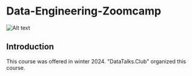 # Data-Engineering-Zoomcamp


![Alt text]([https://secure.meetupstatic.com/photos/event/c/0/e/f/600_501229391.jpeg](https://www.reddit.com/media?url=https%3A%2F%2Fexternal-preview.redd.it%2FTXonlJRiRAO3733NuExgEnq1DzAj8uqLY2kC15nz8xQ.jpg%3Fauto%3Dwebp%26s%3Dc17f33abab528b74baf4a645f70e43c9db957db7)https://www.reddit.com/media?url=https%3A%2F%2Fexternal-preview.redd.it%2FTXonlJRiRAO3733NuExgEnq1DzAj8uqLY2kC15nz8xQ.jpg%3Fauto%3Dwebp%26s%3Dc17f33abab528b74baf4a645f70e43c9db957db7)


## Introduction

This course was offered in winter 2024. "DataTalks.Club" organized this course.
